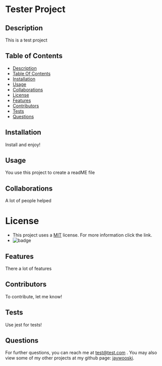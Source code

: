 # Tester Project
  ## Description 
  This is a test project
  
  ## Table of Contents
  * [Description](#description)
  * [Table Of Contents](#table-of-contents)
  * [Installation](#installation)
  * [Usage](#usage)
  * [Collaborations](#collaborations)
  * [License](#license)
  * [Features](#features)
  * [Contributors](#contributors)
  * [Tests](#tests)
  * [Questions](#questions)
  
  ## Installation
  Install and enjoy!
  
  ## Usage
  You use this project to create a readME file

  ## Collaborations
  A lot of people helped

  # License
   - This project uses a [MIT](https://choosealicense.com/license/mit/) license. For more information click the link.
   - ![badge](https://img.shields.io/badge/license-MIT-green})
   

  ## Features
  There a lot of features

  ## Contributors
  To contribute, let me know!
  
  ## Tests
  Use jest for tests!

  ## Questions
  For further questions, you can reach me at [test@test.com](test@test.com) .
  You may also view some of my other projects at my github page: [jaywooski](https://github.com/jaywooski).
  